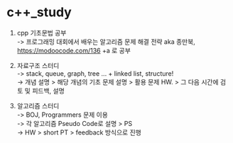 # c++_study  
1. cpp 기초문법 공부  
-> 프로그래밍 대회에서 배우는 알고리즘 문제 해결 전략 aka 종만북, https://modoocode.com/136 +a 로 공부

2. 자료구조 스터디  
-> stack, queue, graph, tree ... + linked list, structure!  
-> 개념 설명 > 해당 개념의 기초 문제 설명 > 활용 문제 HW. > 그 다음 시간에 검토 및 피드백, 설명

3. 알고리즘 스터디  
-> BOJ, Programmers 문제 이용  
-> 각 알고리즘 Pseudo Code로 설명 > PS  
-> HW > short PT > feedback 방식으로 진행  
